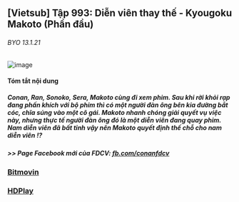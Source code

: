 ## [Vietsub] Tập 993: Diễn viên thay thế - Kyougoku Makoto (Phần đầu)
###### BYO 13.1.21
![image](https://user-images.githubusercontent.com/75318518/142804272-0031e115-0933-4943-9ee5-f2576827da44.png)

#### Tóm tắt nội dung
##### Conan, Ran, Sonoko, Sera, Makoto cùng đi xem phim. Sau khi rời khỏi rạp đang phấn khích với bộ phim thì có một người đàn ông bên kia đường bắt cóc, chĩa súng vào một cô gái. Makoto nhanh chóng giải quyết vụ việc này, nhưng thực tế người đàn ông đó là một diễn viên đang quay phim. Nam diễn viên đã bất tỉnh vậy nên Makoto quyết định thế chỗ cho nam diễn viên !?  
##### >> Page Facebook mới của FDCV: [fb.com/conanfdcv](https://fb.com/conanfdcv)
### [Bitmovin](https://bitmovin.com/demos/stream-test?format=hls&manifest=https://raw.githubusercontent.com/admin1509/admin1509/main/video-5b.gapo.vn/videos/results/abe853b7-838c-4485-a871-47fd312cae3a/720p/file.m3u8)
### [HDPlay](https://hdplay.se/?HLSP2P=https://raw.githubusercontent.com/admin1509/admin1509/main/video-5b.gapo.vn/videos/results/abe853b7-838c-4485-a871-47fd312cae3a/720p/file.m3u8)
